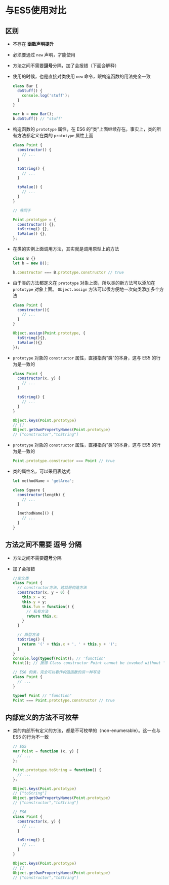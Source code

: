 # 与ES5使用对比

## 区别

  - 不存在 **函数声明提升**

  - 必须要通过 `new` 声明，才能使用

  - 方法之间不需要**逗号**分隔，加了会报错（下面会解释）

  - 使用的时候，也是直接对类使用 `new` 命令，跟构造函数的用法完全一致

    ```javascript
    class Bar {
      doStuff() {
        console.log('stuff');
      }
    }

    var b = new Bar();
    b.doStuff() // "stuff"
    ```

  - 构造函数的 `prototype` 属性，在 ES6 的“类”上面继续存在。事实上，类的所有方法都定义在类的 `prototype` 属性上面

    ```javascript
    class Point {
      constructor() {
        // ...
      }

      toString() {
        // ...
      }

      toValue() {
        // ...
      }
    }

    // 等同于

    Point.prototype = {
      constructor() {},
      toString() {},
      toValue() {},
    };
    ```

  - 在类的实例上面调用方法，其实就是调用原型上的方法

    ```javascript
    class B {}
    let b = new B();

    b.constructor === B.prototype.constructor // true
    ```

  - 由于类的方法都定义在 `prototype` 对象上面，所以类的新方法可以添加在 `prototype` 对象上面。 `Object.assign` 方法可以很方便地一次向类添加多个方法

    ```javascript
    class Point {
      constructor(){
        // ...
      }
    }

    Object.assign(Point.prototype, {
      toString(){},
      toValue(){}
    });
    ```

  - `prototype` 对象的 `constructor` 属性，直接指向“类”的本身，这与 ES5 的行为是一致的

    ```javascript
    class Point {
      constructor(x, y) {
        // ...
      }

      toString() {
        // ...
      }
    }

    Object.keys(Point.prototype)
    // []
    Object.getOwnPropertyNames(Point.prototype)
    // ["constructor","toString"]
    ```

  - `prototype` 对象的 `constructor` 属性，直接指向“类”的本身，这与 ES5 的行为是一致的

    ```javascript
    Point.prototype.constructor === Point // true
    ```

  - 类的属性名，可以采用表达式

    ```javascript
    let methodName = 'getArea';

    class Square {
      constructor(length) {
        // ...
      }

      [methodName]() {
        // ...
      }
    }
    ```

## 方法之间不需要 逗号 分隔

  - 方法之间不需要**逗号**分隔

  - 加了会报错

    ```javascript
    //定义类
    class Point {
      // constructor方法，这就是构造方法
      constructor(x, y = 0) {
        this.x = x;
        this.y = y;
        this.fun = function() {
          // 私有方法
          return this.x;
        }
      }

      // 原型方法
      toString() {
        return '(' + this.x + ', ' + this.y + ')';
      }
    }
    console.log(typeof(Point)); // 'function'
    Point(); // 报错 Class constructor Point cannot be invoked without 'new'
    ```

    ```javascript
    // ES6 的类，完全可以看作构造函数的另一种写法
    class Point {
      // ...
    }

    typeof Point // "function"
    Point === Point.prototype.constructor // true
    ```

## 内部定义的方法不可枚举

  - 类的内部所有定义的方法，都是不可枚举的（non-enumerable）。这一点与 ES5 的行为不一致

    ```javascript
    // ES5
    var Point = function (x, y) {
      // ...
    };

    Point.prototype.toString = function() {
      // ...
    };

    Object.keys(Point.prototype)
    // ["toString"]
    Object.getOwnPropertyNames(Point.prototype)
    // ["constructor","toString"]
    ```

    ```javascript
    // ES6
    class Point {
      constructor(x, y) {
        // ...
      }

      toString() {
        // ...
      }
    }

    Object.keys(Point.prototype)
    // []
    Object.getOwnPropertyNames(Point.prototype)
    // ["constructor","toString"]
    ```
